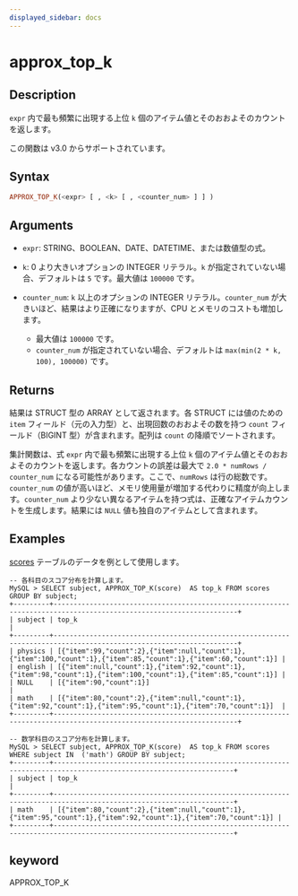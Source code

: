 ```yaml
---
displayed_sidebar: docs
---
```


# approx_top_k

## Description

`expr` 内で最も頻繁に出現する上位 `k` 個のアイテム値とそのおおよそのカウントを返します。

この関数は v3.0 からサポートされています。

## Syntax

```Haskell
APPROX_TOP_K(<expr> [ , <k> [ , <counter_num> ] ] )
```

## Arguments

- `expr`: STRING、BOOLEAN、DATE、DATETIME、または数値型の式。
- `k`: 0 より大きいオプションの INTEGER リテラル。`k` が指定されていない場合、デフォルトは `5` です。最大値は `100000` です。
- `counter_num`: `k` 以上のオプションの INTEGER リテラル。`counter_num` が大きいほど、結果はより正確になりますが、CPU とメモリのコストも増加します。

  - 最大値は `100000` です。
  - `counter_num` が指定されていない場合、デフォルトは `max(min(2 * k, 100), 100000)` です。

## Returns

結果は STRUCT 型の ARRAY として返されます。各 STRUCT には値のための `item` フィールド（元の入力型）と、出現回数のおおよその数を持つ `count` フィールド（BIGINT 型）が含まれます。配列は `count` の降順でソートされます。

集計関数は、式 `expr` 内で最も頻繁に出現する上位 `k` 個のアイテム値とそのおおよそのカウントを返します。各カウントの誤差は最大で `2.0 * numRows / counter_num` になる可能性があります。ここで、`numRows` は行の総数です。`counter_num` の値が高いほど、メモリ使用量が増加する代わりに精度が向上します。`counter_num` より少ない異なるアイテムを持つ式は、正確なアイテムカウントを生成します。結果には `NULL` 値も独自のアイテムとして含まれます。

## Examples

[ scores](../Window_function.md#window-function-sample-table) テーブルのデータを例として使用します。

```plaintext
-- 各科目のスコア分布を計算します。
MySQL > SELECT subject, APPROX_TOP_K(score)  AS top_k FROM scores GROUP BY subject;
+---------+--------------------------------------------------------------------------------------------------------------------+
| subject | top_k                                                                                                              |
+---------+--------------------------------------------------------------------------------------------------------------------+
| physics | [{"item":99,"count":2},{"item":null,"count":1},{"item":100,"count":1},{"item":85,"count":1},{"item":60,"count":1}] |
| english | [{"item":null,"count":1},{"item":92,"count":1},{"item":98,"count":1},{"item":100,"count":1},{"item":85,"count":1}] |
| NULL    | [{"item":90,"count":1}]                                                                                            |
| math    | [{"item":80,"count":2},{"item":null,"count":1},{"item":92,"count":1},{"item":95,"count":1},{"item":70,"count":1}]  |
+---------+--------------------------------------------------------------------------------------------------------------------+

-- 数学科目のスコア分布を計算します。
MySQL > SELECT subject, APPROX_TOP_K(score)  AS top_k FROM scores WHERE subject IN  ('math') GROUP BY subject;
+---------+-------------------------------------------------------------------------------------------------------------------+
| subject | top_k                                                                                                             |
+---------+-------------------------------------------------------------------------------------------------------------------+
| math    | [{"item":80,"count":2},{"item":null,"count":1},{"item":95,"count":1},{"item":92,"count":1},{"item":70,"count":1}] |
+---------+-------------------------------------------------------------------------------------------------------------------+
```

## keyword

APPROX_TOP_K